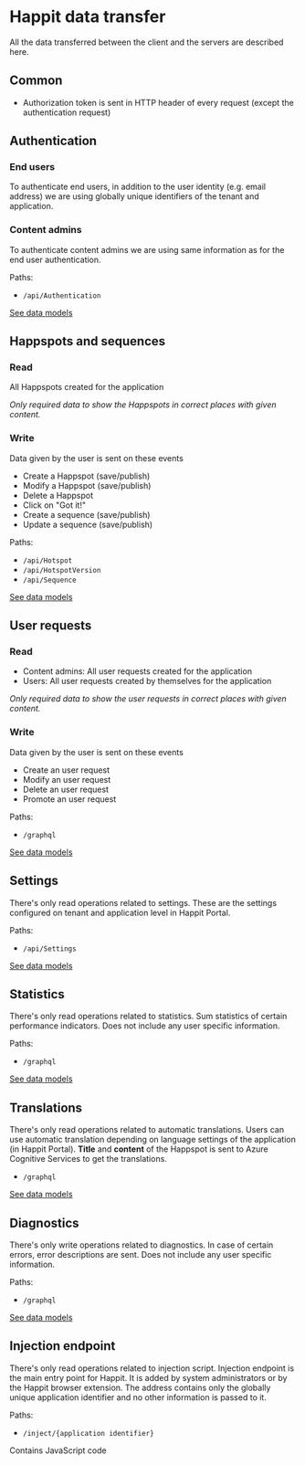 # Happit data transfer

All the data transferred between the client and the servers are described here.

## Common

- Authorization token is sent in HTTP header of every request (except the authentication request)

## Authentication

### End users

To authenticate end users, in addition to the user identity (e.g. email address) we are using globally unique identifiers of the tenant and application.

### Content admins

To authenticate content admins we are using same information as for the end user authentication.

Paths:

- `/api/Authentication`

[See data models](./data-transfer/authentication.md)

## Happspots and sequences

### Read

All Happspots created for the application

*Only required data to show the Happspots in correct places with given content.*

### Write

Data given by the user is sent on these events

- Create a Happspot (save/publish)
- Modify a Happspot (save/publish)
- Delete a Happspot
- Click on "Got it!"
- Create a sequence (save/publish)
- Update a sequence (save/publish)

Paths:

- `/api/Hotspot`
- `/api/HotspotVersion`
- `/api/Sequence`

[See data models](./data-transfer/happspot.md)

## User requests

### Read

- Content admins: All user requests created for the application
- Users: All user requests created by themselves for the application

*Only required data to show the user requests in correct places with given content.*

### Write

Data given by the user is sent on these events

- Create an user request
- Modify an user request
- Delete an user request
- Promote an user request

Paths:

- `/graphql`

[See data models](./data-transfer/user-request.md)

## Settings

There's only read operations related to settings. These are the settings configured on tenant and application level in Happit Portal.

Paths:

- `/api/Settings`

[See data models](./data-transfer/settings.md)

## Statistics

There's only read operations related to statistics. Sum statistics of certain performance indicators. Does not include any user specific information.

Paths:

- `/graphql`

[See data models](./data-transfer/statistics.md)

## Translations

There's only read operations related to automatic translations. Users can use automatic translation depending on language settings of the application (in Happit Portal). **Title** and **content** of the Happspot is sent to Azure Cognitive Services to get the translations.

- `/graphql`

[See data models](./data-transfer/translations.md)

## Diagnostics

There's only write operations related to diagnostics. In case of certain errors, error descriptions are sent. Does not include any user specific information.

Paths:

- `/graphql`

[See data models](./data-transfer/diagnostics.md)

## Injection endpoint

There's only read operations related to injection script. Injection endpoint is the main entry point for Happit. It is added by system administrators or by the Happit browser extension. The address contains only the globally unique application identifier and no other information is passed to it.

Paths:

- `/inject/{application identifier}`

Contains JavaScript code
